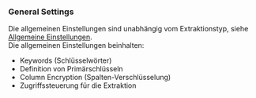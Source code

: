 
### General Settings
Die allgemeinen Einstellungen sind unabhängig vom Extraktionstyp, siehe [Allgemeine Einstellungen](../erste-schritte/allgemeine-einstellungen).<br> 
Die allgemeinen Einstellungen beinhalten: 
- Keywords (Schlüsselwörter)
- Definition von Primärschlüsseln
- Column Encryption (Spalten-Verschlüsselung)
- Zugriffssteuerung für die Extraktion 

